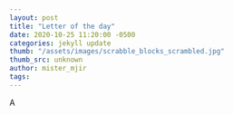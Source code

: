 ```yaml
---
layout: post
title: "Letter of the day"
date: 2020-10-25 11:20:00 -0500
categories: jekyll update
thumb: "/assets/images/scrabble_blocks_scrambled.jpg"
thumb_src: unknown
author: mister_mjir
tags:
---
```

A
